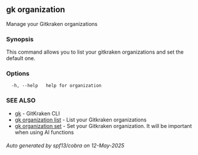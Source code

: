 ## gk organization

Manage your Gitkraken organizations

### Synopsis


This command allows you to list your gitkraken organizations and set the default one.


### Options

```
  -h, --help   help for organization
```

### SEE ALSO

* [gk](gk.md)	 - GitKraken CLI
* [gk organization list](gk_organization_list.md)	 - List your Gitkraken organizations
* [gk organization set](gk_organization_set.md)	 - Set your Gitkraken organization. It will be important when using AI functions

###### Auto generated by spf13/cobra on 12-May-2025
